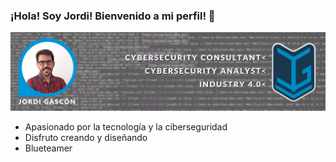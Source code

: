 ### ¡Hola! Soy Jordi! Bienvenido a mi perfil! 👋

![](https://github.com/jordi-gascon/jordi-gascon/blob/main/img/banergithub1.png?raw=true)

- Apasionado por la tecnología y la ciberseguridad
- Disfruto creando y diseñando
- Blueteamer


